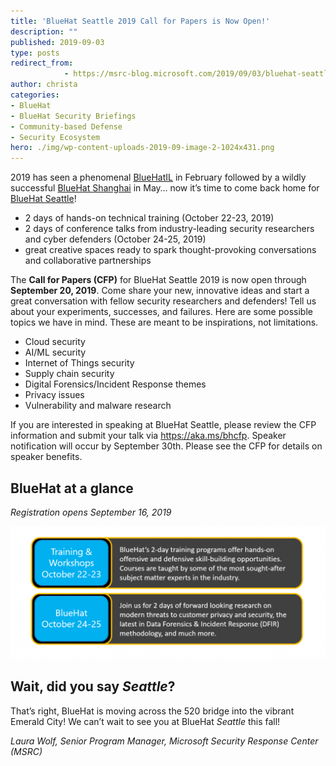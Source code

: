 ```yaml
---
title: 'BlueHat Seattle 2019 Call for Papers is Now Open!'
description: ""
published: 2019-09-03
type: posts
redirect_from:
            - https://msrc-blog.microsoft.com/2019/09/03/bluehat-seattle-2019-call-for-papers-is-now-open/
author: christa
categories:
- BlueHat
- BlueHat Security Briefings
- Community-based Defense
- Security Ecosystem
hero: ./img/wp-content-uploads-2019-09-image-2-1024x431.png
---
```

<!-- wp:paragraph -->

2019 has seen a phenomenal [BlueHatIL](https://www.bluehatil.com/) in February followed by a wildly successful [BlueHat Shanghai](https://www.microsoft.com/china/bluehatshanghai/2019/) in May… now it’s time to come back home for [BlueHat Seattle](https://www.microsoft.com/en-us/msrc/bluehat-conference)!

<!-- /wp:paragraph -->

<!-- wp:list -->

- 2 days of hands-on technical training (October 22-23, 2019)
- 2 days of conference talks from industry-leading security researchers and cyber defenders (October 24-25, 2019)
- great creative spaces ready to spark thought-provoking conversations and collaborative partnerships

<!-- /wp:list -->

<!-- wp:paragraph -->

The **Call for Papers (CFP)** for BlueHat Seattle 2019 is now open through **September 20, 2019**. Come share your new, innovative ideas and start a great conversation with fellow security researchers and defenders! Tell us about your experiments, successes, and failures. Here are some possible topics we have in mind. These are meant to be inspirations, not limitations.

<!-- /wp:paragraph -->

<!-- wp:list -->

- Cloud security
- AI/ML security
- Internet of Things security
- Supply chain security
- Digital Forensics/Incident Response themes
- Privacy issues
- Vulnerability and malware research

<!-- /wp:list -->

<!-- wp:paragraph -->

If you are interested in speaking at BlueHat Seattle, please review the CFP information and submit your talk via <https://aka.ms/bhcfp>. Speaker notification will occur by September 30th. Please see the CFP for details on speaker benefits.

<!-- /wp:paragraph -->

<!-- wp:heading -->

## **BlueHat at a glance**

<!-- /wp:heading -->

<!-- wp:paragraph -->

_Registration opens September 16, 2019_

<!-- /wp:paragraph -->

<!-- wp:image {"id":11016} -->

![](./img/wp-content-uploads-2019-09-image-2-1024x431.png)

<!-- /wp:image -->

<!-- wp:heading -->

## **Wait, did you say _Seattle_?**

<!-- /wp:heading -->

<!-- wp:paragraph -->

That’s right, BlueHat is moving across the 520 bridge into the vibrant Emerald City! We can’t wait to see you at BlueHat _Seattle_ this fall!

<!-- /wp:paragraph -->

<!-- wp:paragraph -->

_Laura Wolf, Senior Program Manager, Microsoft Security Response Center (MSRC)_

<!-- /wp:paragraph -->
